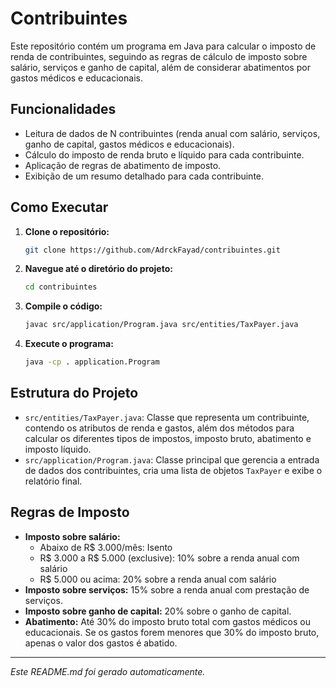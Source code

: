 # Contribuintes

Este repositório contém um programa em Java para calcular o imposto de renda de contribuintes, seguindo as regras de cálculo de imposto sobre salário, serviços e ganho de capital, além de considerar abatimentos por gastos médicos e educacionais.

## Funcionalidades

*   Leitura de dados de N contribuintes (renda anual com salário, serviços, ganho de capital, gastos médicos e educacionais).
*   Cálculo do imposto de renda bruto e líquido para cada contribuinte.
*   Aplicação de regras de abatimento de imposto.
*   Exibição de um resumo detalhado para cada contribuinte.

## Como Executar

1.  **Clone o repositório:**
    ```bash
    git clone https://github.com/AdrckFayad/contribuintes.git
    ```
2.  **Navegue até o diretório do projeto:**
    ```bash
    cd contribuintes
    ```
3.  **Compile o código:**
    ```bash
    javac src/application/Program.java src/entities/TaxPayer.java
    ```
4.  **Execute o programa:**
    ```bash
    java -cp . application.Program
    ```

## Estrutura do Projeto

*   `src/entities/TaxPayer.java`: Classe que representa um contribuinte, contendo os atributos de renda e gastos, além dos métodos para calcular os diferentes tipos de impostos, imposto bruto, abatimento e imposto líquido.
*   `src/application/Program.java`: Classe principal que gerencia a entrada de dados dos contribuintes, cria uma lista de objetos `TaxPayer` e exibe o relatório final.

## Regras de Imposto

*   **Imposto sobre salário:**
    *   Abaixo de R$ 3.000/mês: Isento
    *   R$ 3.000 a R$ 5.000 (exclusive): 10% sobre a renda anual com salário
    *   R$ 5.000 ou acima: 20% sobre a renda anual com salário
*   **Imposto sobre serviços:** 15% sobre a renda anual com prestação de serviços.
*   **Imposto sobre ganho de capital:** 20% sobre o ganho de capital.
*   **Abatimento:** Até 30% do imposto bruto total com gastos médicos ou educacionais. Se os gastos forem menores que 30% do imposto bruto, apenas o valor dos gastos é abatido.

---

*Este README.md foi gerado automaticamente.*
